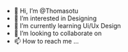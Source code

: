 - 👋 Hi, I’m @Thomasotu
- 👀 I’m interested in Designing
- 🌱 I’m currently learning Ui/Ux Design
- 💞️ I’m looking to collaborate on 
- 📫 How to reach me ...

<!---
Thomasotu/Thomasotu is a ✨ special ✨ repository because its `README.md` (this file) appears on your GitHub profile.
You can click the Preview link to take a look at your changes.
--->
